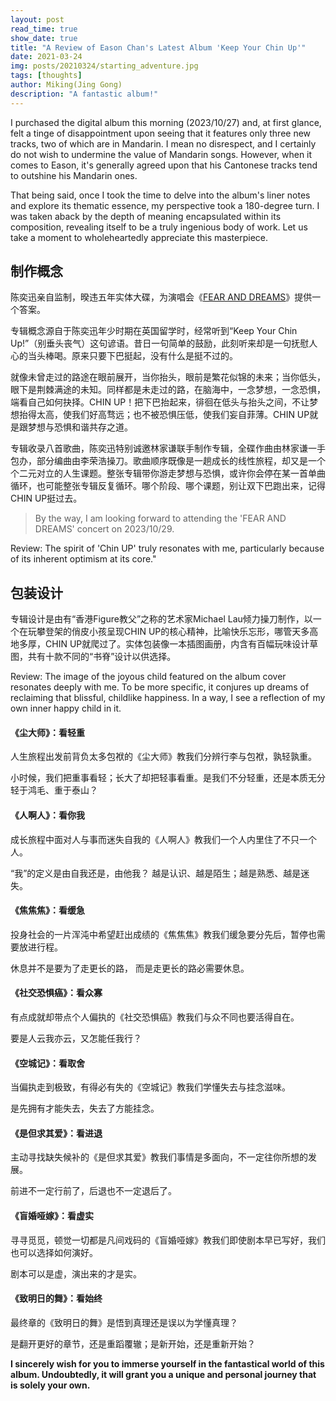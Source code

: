 ```yaml
---
layout: post
read_time: true
show_date: true
title: "A Review of Eason Chan's Latest Album 'Keep Your Chin Up'"
date: 2021-03-24
img: posts/20210324/starting_adventure.jpg
tags: [thoughts]
author: Miking(Jing Gong)
description: "A fantastic album!"
---
```



I purchased the digital album this morning (2023/10/27) and, at first glance, felt a tinge of disappointment upon seeing that it features only three new tracks, two of which are in Mandarin. I mean no disrespect, and I certainly do not wish to undermine the value of Mandarin songs. However, when it comes to Eason, it's generally agreed upon that his Cantonese tracks tend to outshine his Mandarin ones.

That being said, once I took the time to delve into the album's liner notes and explore its thematic essence, my perspective took a 180-degree turn. I was taken aback by the depth of meaning encapsulated within its composition, revealing itself to be a truly ingenious body of work. Let us take a moment to wholeheartedly appreciate this masterpiece.

## 制作概念

陈奕迅亲自监制，暌违五年实体大碟，为演唱会《[FEAR AND DREAMS](https://zh.wikipedia.org/wiki/陳奕迅_Fear_and_Dreams世界巡迴演唱會)》提供一个答案。

专辑概念源自于陈奕迅年少时期在英国留学时，经常听到“Keep Your Chin Up!”（别垂头丧气）这句谚语。昔日一句简单的鼓励，此刻听来却是一句抚慰人心的当头棒喝。原来只要下巴挺起，没有什么是挺不过的。

就像未曾走过的路途在眼前展开，当你抬头，眼前是繁花似锦的未来；当你低头，眼下是荆棘满途的未知。同样都是未走过的路，在脑海中，一念梦想，一念恐惧，端看自己如何抉择。CHIN UP！把下巴抬起来，徘徊在低头与抬头之间，不让梦想抬得太高，使我们好高骛远；也不被恐惧压低，使我们妄自菲薄。CHIN UP就是跟梦想与恐惧和谐共存之道。

专辑收录八首歌曲，陈奕迅特别诚邀林家谦联手制作专辑，全碟作曲由林家谦一手包办，部分编曲由李荣浩操刀。歌曲顺序既像是一趟成长的线性旅程，却又是一个个二元对立的人生课题。整张专辑带你游走梦想与恐惧，或许你会停在某一首单曲循环，也可能整张专辑反复循环。哪个阶段、哪个课题，别让双下巴跑出来，记得CHIN UP挺过去。

> By the way, I am looking forward to attending the 'FEAR AND DREAMS' concert on 2023/10/29.

Review: The spirit of 'Chin UP' truly resonates with me, particularly because of its inherent optimism at its core."

## 包装设计

专辑设计是由有“香港Figure教父”之称的艺术家Michael Lau倾力操刀制作，以一个在玩攀登架的俏皮小孩呈现CHIN UP的核心精神，比喻快乐忘形，哪管天多高地多厚，CHIN UP就爬过了。实体包装像一本插图画册，内含有百幅玩味设计草图，共有十款不同的“书脊”设计以供选择。

Review: The image of the joyous child featured on the album cover resonates deeply with me. To be more specific, it conjures up dreams of reclaiming that blissful, childlike happiness. In a way, I see a reflection of my own inner happy child in it.

#### **《尘大师》：看轻重**

人生旅程出发前背负太多包袱的《尘大师》教我们分辨行李与包袱，孰轻孰重。

小时候，我们把重事看轻；长大了却把轻事看重。是我们不分轻重，还是本质无分轻于鸿毛、重于泰山？

#### **《人啊人》：看你我**

成长旅程中面对人与事而迷失自我的《人啊人》教我们一个人内里住了不只一个人。

“我”的定义是由自我还是，由他我？ 越是认识、越是陌生；越是熟悉、越是迷失。

#### **《焦焦焦》：看缓急**

投身社会的一片浑沌中希望赶出成绩的《焦焦焦》教我们缓急要分先后，暂停也需要放进行程。

休息并不是要为了走更长的路， 而是走更长的路必需要休息。

#### **《社交恐惧癌》：看众寡**

有点成就却带点个人偏执的《社交恐惧癌》教我们与众不同也要活得自在。

要是人云我亦云，又怎能任我行？

#### **《空城记》：看取舍**

当偏执走到极致，有得必有失的《空城记》教我们学懂失去与挂念滋味。

是先拥有才能失去，失去了方能挂念。

#### **《是但求其爱》：看进退**

主动寻找缺失候补的《是但求其爱》教我们事情是多面向，不一定往你所想的发展。

前进不一定行前了，后退也不一定退后了。

#### **《盲婚哑嫁》：看虚实**

寻寻觅觅，顿觉一切都是凡间戏码的《盲婚哑嫁》教我们即使剧本早已写好，我们也可以选择如何演好。

剧本可以是虚，演出来的才是实。

#### **《致明日的舞》：看始终**

最终章的《致明日的舞》是悟到真理还是误以为学懂真理？

是翻开更好的章节，还是重蹈覆辙；是新开始，还是重新开始？

**I sincerely wish for you to immerse yourself in the fantastical world of this album. Undoubtedly, it will grant you a unique and personal journey that is solely your own.**

